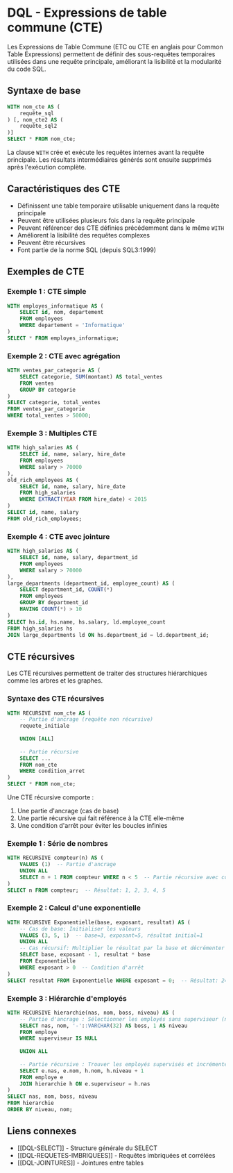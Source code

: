 # DQL - Expressions de table commune (CTE)

Les Expressions de Table Commune (ETC ou CTE en anglais pour Common Table Expressions) permettent de définir des sous-requêtes temporaires utilisées dans une requête principale, améliorant la lisibilité et la modularité du code SQL.

## Syntaxe de base

```sql
WITH nom_cte AS (
    requête_sql
) [, nom_cte2 AS (
    requête_sql2
)]
SELECT * FROM nom_cte;
```

La clause `WITH` crée et exécute les requêtes internes avant la requête principale. Les résultats intermédiaires générés sont ensuite supprimés après l'exécution complète.

## Caractéristiques des CTE

- Définissent une table temporaire utilisable uniquement dans la requête principale
- Peuvent être utilisées plusieurs fois dans la requête principale
- Peuvent référencer des CTE définies précédemment dans le même `WITH`
- Améliorent la lisibilité des requêtes complexes
- Peuvent être récursives
- Font partie de la norme SQL (depuis SQL3:1999)

## Exemples de CTE

### Exemple 1 : CTE simple
```sql
WITH employes_informatique AS (
    SELECT id, nom, departement
    FROM employees
    WHERE departement = 'Informatique'
)
SELECT * FROM employes_informatique;
```

### Exemple 2 : CTE avec agrégation
```sql
WITH ventes_par_categorie AS (
    SELECT categorie, SUM(montant) AS total_ventes
    FROM ventes
    GROUP BY categorie
)
SELECT categorie, total_ventes
FROM ventes_par_categorie
WHERE total_ventes > 50000;
```

### Exemple 3 : Multiples CTE
```sql
WITH high_salaries AS (
    SELECT id, name, salary, hire_date
    FROM employees
    WHERE salary > 70000
), 
old_rich_employees AS (
    SELECT id, name, salary, hire_date
    FROM high_salaries
    WHERE EXTRACT(YEAR FROM hire_date) < 2015
)
SELECT id, name, salary
FROM old_rich_employees;
```

### Exemple 4 : CTE avec jointure
```sql
WITH high_salaries AS (
    SELECT id, name, salary, department_id
    FROM employees
    WHERE salary > 70000
), 
large_departments (department_id, employee_count) AS (
    SELECT department_id, COUNT(*) 
    FROM employees
    GROUP BY department_id
    HAVING COUNT(*) > 10
)
SELECT hs.id, hs.name, hs.salary, ld.employee_count
FROM high_salaries hs
JOIN large_departments ld ON hs.department_id = ld.department_id;
```

## CTE récursives

Les CTE récursives permettent de traiter des structures hiérarchiques comme les arbres et les graphes.

### Syntaxe des CTE récursives

```sql
WITH RECURSIVE nom_cte AS (
    -- Partie d'ancrage (requête non récursive)
    requete_initiale
    
    UNION [ALL]
    
    -- Partie récursive
    SELECT ...
    FROM nom_cte
    WHERE condition_arret
)
SELECT * FROM nom_cte;
```

Une CTE récursive comporte :
1. Une partie d'ancrage (cas de base)
2. Une partie récursive qui fait référence à la CTE elle-même
3. Une condition d'arrêt pour éviter les boucles infinies

### Exemple 1 : Série de nombres
```sql
WITH RECURSIVE compteur(n) AS (
    VALUES (1)  -- Partie d'ancrage
    UNION ALL
    SELECT n + 1 FROM compteur WHERE n < 5  -- Partie récursive avec condition d'arrêt
)
SELECT n FROM compteur;  -- Résultat: 1, 2, 3, 4, 5
```

### Exemple 2 : Calcul d'une exponentielle
```sql
WITH RECURSIVE Exponentielle(base, exposant, resultat) AS (
    -- Cas de base: Initialiser les valeurs
    VALUES (3, 5, 1)  -- base=3, exposant=5, résultat initial=1
    UNION ALL
    -- Cas récursif: Multiplier le résultat par la base et décrémenter l'exposant
    SELECT base, exposant - 1, resultat * base
    FROM Exponentielle
    WHERE exposant > 0  -- Condition d'arrêt
)
SELECT resultat FROM Exponentielle WHERE exposant = 0;  -- Résultat: 243 (3^5)
```

### Exemple 3 : Hiérarchie d'employés
```sql
WITH RECURSIVE hierarchie(nas, nom, boss, niveau) AS (
    -- Partie d'ancrage : Sélectionner les employés sans superviseur (niveau 1)
    SELECT nas, nom, '-'::VARCHAR(32) AS boss, 1 AS niveau
    FROM employe
    WHERE superviseur IS NULL
    
    UNION ALL
    
    -- Partie récursive : Trouver les employés supervisés et incrémenter le niveau
    SELECT e.nas, e.nom, h.nom, h.niveau + 1
    FROM employe e
    JOIN hierarchie h ON e.superviseur = h.nas
)
SELECT nas, nom, boss, niveau
FROM hierarchie
ORDER BY niveau, nom;
```

## Liens connexes
- [[DQL-SELECT]] - Structure générale du SELECT
- [[DQL-REQUETES-IMBRIQUEES]] - Requêtes imbriquées et corrélées
- [[DQL-JOINTURES]] - Jointures entre tables